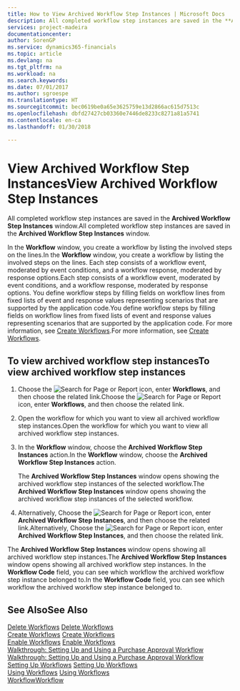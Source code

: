 ```yaml
---
title: How to View Archived Workflow Step Instances | Microsoft Docs
description: All completed workflow step instances are saved in the **Archived Workflow Step Instances** window.
services: project-madeira
documentationcenter: 
author: SorenGP
ms.service: dynamics365-financials
ms.topic: article
ms.devlang: na
ms.tgt_pltfrm: na
ms.workload: na
ms.search.keywords: 
ms.date: 07/01/2017
ms.author: sgroespe
ms.translationtype: HT
ms.sourcegitcommit: bec0619be0a65e3625759e13d2866ac615d7513c
ms.openlocfilehash: dbfd27427cb03360e7446de8233c8271a81a5741
ms.contentlocale: en-ca
ms.lasthandoff: 01/30/2018

---
```

# <a name="view-archived-workflow-step-instances"></a><span data-ttu-id="4ad36-103">View Archived Workflow Step Instances</span><span class="sxs-lookup"><span data-stu-id="4ad36-103">View Archived Workflow Step Instances</span></span>
<span data-ttu-id="4ad36-104">All completed workflow step instances are saved in the **Archived Workflow Step Instances** window.</span><span class="sxs-lookup"><span data-stu-id="4ad36-104">All completed workflow step instances are saved in the **Archived Workflow Step Instances** window.</span></span>  

 <span data-ttu-id="4ad36-105">In the **Workflow** window, you create a workflow by listing the involved steps on the lines.</span><span class="sxs-lookup"><span data-stu-id="4ad36-105">In the **Workflow** window, you create a workflow by listing the involved steps on the lines.</span></span> <span data-ttu-id="4ad36-106">Each step consists of a workflow event, moderated by event conditions, and a workflow response, moderated by response options.</span><span class="sxs-lookup"><span data-stu-id="4ad36-106">Each step consists of a workflow event, moderated by event conditions, and a workflow response, moderated by response options.</span></span> <span data-ttu-id="4ad36-107">You define workflow steps by filling fields on workflow lines from fixed lists of event and response values representing scenarios that are supported by the application code.</span><span class="sxs-lookup"><span data-stu-id="4ad36-107">You define workflow steps by filling fields on workflow lines from fixed lists of event and response values representing scenarios that are supported by the application code.</span></span> <span data-ttu-id="4ad36-108">For more information, see [Create Workflows](across-how-to-create-workflows.md).</span><span class="sxs-lookup"><span data-stu-id="4ad36-108">For more information, see [Create Workflows](across-how-to-create-workflows.md).</span></span>  

## <a name="to-view-archived-workflow-step-instances"></a><span data-ttu-id="4ad36-109">To view archived workflow step instances</span><span class="sxs-lookup"><span data-stu-id="4ad36-109">To view archived workflow step instances</span></span>  
1.  <span data-ttu-id="4ad36-110">Choose the ![Search for Page or Report](media/ui-search/search_small.png "Search for Page or Report icon") icon, enter **Workflows**, and then choose the related link.</span><span class="sxs-lookup"><span data-stu-id="4ad36-110">Choose the ![Search for Page or Report](media/ui-search/search_small.png "Search for Page or Report icon") icon, enter **Workflows**, and then choose the related link.</span></span>  
2.  <span data-ttu-id="4ad36-111">Open the workflow for which you want to view all archived workflow step instances.</span><span class="sxs-lookup"><span data-stu-id="4ad36-111">Open the workflow for which you want to view all archived workflow step instances.</span></span>  
3.  <span data-ttu-id="4ad36-112">In the **Workflow** window, choose the **Archived Workflow Step Instances** action.</span><span class="sxs-lookup"><span data-stu-id="4ad36-112">In the **Workflow** window, choose the **Archived Workflow Step Instances** action.</span></span>  

    <span data-ttu-id="4ad36-113">The **Archived Workflow Step Instances** window opens showing the archived workflow step instances of the selected workflow.</span><span class="sxs-lookup"><span data-stu-id="4ad36-113">The **Archived Workflow Step Instances** window opens showing the archived workflow step instances of the selected workflow.</span></span>  
4.  <span data-ttu-id="4ad36-114">Alternatively, Choose the ![Search for Page or Report](media/ui-search/search_small.png "Search for Page or Report icon") icon, enter **Archived Workflow Step Instances**, and then choose the related link.</span><span class="sxs-lookup"><span data-stu-id="4ad36-114">Alternatively, Choose the ![Search for Page or Report](media/ui-search/search_small.png "Search for Page or Report icon") icon, enter **Archived Workflow Step Instances**, and then choose the related link.</span></span>  

<span data-ttu-id="4ad36-115">The **Archived Workflow Step Instances** window opens showing all archived workflow step instances.</span><span class="sxs-lookup"><span data-stu-id="4ad36-115">The **Archived Workflow Step Instances** window opens showing all archived workflow step instances.</span></span> <span data-ttu-id="4ad36-116">In the **Workflow Code** field, you can see which workflow the archived workflow step instance belonged to.</span><span class="sxs-lookup"><span data-stu-id="4ad36-116">In the **Workflow Code** field, you can see which workflow the archived workflow step instance belonged to.</span></span>  

## <a name="see-also"></a><span data-ttu-id="4ad36-117">See Also</span><span class="sxs-lookup"><span data-stu-id="4ad36-117">See Also</span></span>  
 <span data-ttu-id="4ad36-118">[Delete Workflows](across-how-to-delete-workflows.md) </span><span class="sxs-lookup"><span data-stu-id="4ad36-118">[Delete Workflows](across-how-to-delete-workflows.md) </span></span>  
 <span data-ttu-id="4ad36-119">[Create Workflows](across-how-to-create-workflows.md) </span><span class="sxs-lookup"><span data-stu-id="4ad36-119">[Create Workflows](across-how-to-create-workflows.md) </span></span>  
 <span data-ttu-id="4ad36-120">[Enable Workflows](across-how-to-enable-workflows.md) </span><span class="sxs-lookup"><span data-stu-id="4ad36-120">[Enable Workflows](across-how-to-enable-workflows.md) </span></span>  
 <span data-ttu-id="4ad36-121">[Walkthrough: Setting Up and Using a Purchase Approval Workflow](walkthrough-setting-up-and-using-a-purchase-approval-workflow.md) </span><span class="sxs-lookup"><span data-stu-id="4ad36-121">[Walkthrough: Setting Up and Using a Purchase Approval Workflow](walkthrough-setting-up-and-using-a-purchase-approval-workflow.md) </span></span>  
 <span data-ttu-id="4ad36-122">[Setting Up Workflows](across-set-up-workflows.md) </span><span class="sxs-lookup"><span data-stu-id="4ad36-122">[Setting Up Workflows](across-set-up-workflows.md) </span></span>  
 <span data-ttu-id="4ad36-123">[Using Workflows](across-use-workflows.md) </span><span class="sxs-lookup"><span data-stu-id="4ad36-123">[Using Workflows](across-use-workflows.md) </span></span>  
 [<span data-ttu-id="4ad36-124">Workflow</span><span class="sxs-lookup"><span data-stu-id="4ad36-124">Workflow</span></span>](across-workflow.md)

